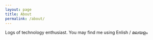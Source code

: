 ```yaml
---
layout: page
title: About
permalink: /about/
---
```


Logs of technology enthusiast. You may find me using Enlish / മലയളം
